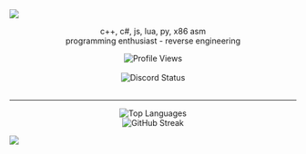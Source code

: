 <img src="assets/flipped.png">

<p align="center">
  c++, c#, js, lua, py, x86 asm
  <br>
  programming enthusiast - reverse engineering  
</p>

<p align="center">
  <img src="https://komarev.com/ghpvc/?username=jqms&style=for-the-badge&color=red" alt="Profile Views">
  <br><br>
  <img src="https://lanyard.cnrad.dev/api/582594004479246343?borderRadius=5px&animated=:true" alt="Discord Status">
  <br><br>
</p>

<hr>

<p align="center">
  <img src="https://github-readme-stats.vercel.app/api/top-langs/?username=jqms&theme=dark&hide_border=true&include_all_commits=true&count_private=false" alt="Top Languages">
  <br>
  <img src="https://github-readme-streak-stats.herokuapp.com/?user=jqms&theme=dark&hide_border=true" alt="GitHub Streak">
</p>

<img src="assets/not flipped.png">

